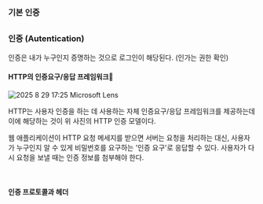 ### 기본 인증

##

### 인증 (Autentication)
인증은 내가 누구인지 증명하는 것으로 로그인이 해당된다. (인가는 권한 확인)

#### HTTP의 인증요구/응답 프레임워크
![2025  8  29  17:25 Microsoft Lens](https://github.com/user-attachments/assets/96e42bda-65c5-4fa2-ae00-cc27e70400e2)

HTTP는 사용자 인증을 하는 데 사용하는 자체 인증요구/응답 프레임워크를 제공하는데 이에 해당하는 것이 위 사진의 HTTP 인증 모델이다.

웹 애플리케이션이 HTTP 요청 메세지를 받으면 서버는 요청을 처리하는 대신, 사용자가 누구인지 알 수 있게 비밀번호를 요구하는 '인증 요구'로 응답할 수 있다. 사용자가 다시 요청을 보낼 때는 인증 정보를 첨부해야 한다.

<br>

#### 인증 프로토콜과 헤더
